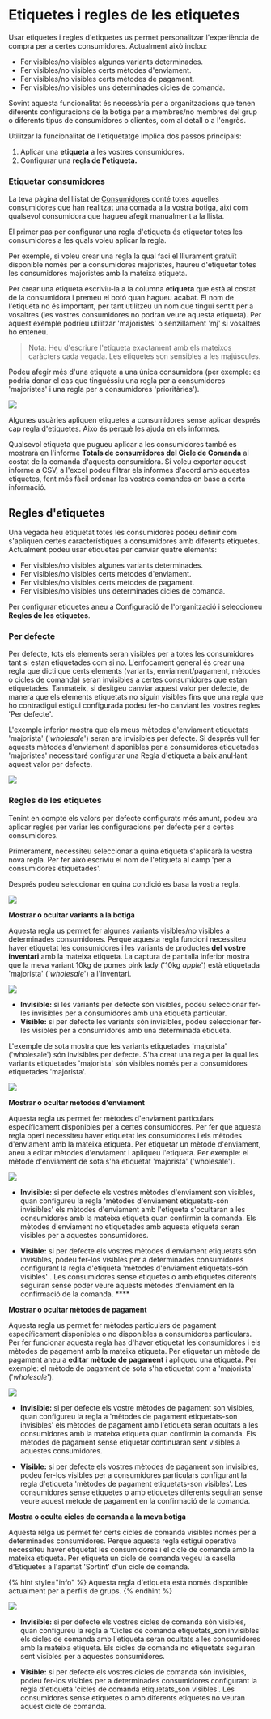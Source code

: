 # Etiquetes i regles de les etiquetes

Usar etiquetes i regles d'etiquetes us permet personalitzar l'experiència de compra per a certes consumidores. Actualment això inclou:

* Fer visibles/no visibles algunes variants determinades.
* Fer visibles/no visibles certs mètodes d'enviament.
* Fer visibles/no visibles certs mètodes de pagament.
* Fer visibles/no visibles uns determinades cicles de comanda.

Sovint aquesta funcionalitat és necessària per a organitzacions que tenen diferents configuracions de la botiga per a membres/no membres del grup o diferents tipus de consumidores o clientes, com al detall o a l'engròs.

Utilitzar la funcionalitat de l'etiquetatge implica dos passos principals:

1. Aplicar una **etiqueta** a les vostres consumidores.
2. Configurar una **regla de l'etiqueta.**

### Etiquetar consumidores

La teva pàgina del llistat de [Consumidores](https://guia.katuma.org/funcionalitats-avancades/configuracio-de-la-botiga/consumidores) conté totes aquelles consumidores que han realitzat una comada a la vostra botiga, així com qualsevol consumidora que hagueu afegit manualment a la llista.

El primer pas per configurar una regla d'etiqueta és etiquetar totes les consumidores a les quals voleu aplicar la regla.

Per exemple, si voleu crear una regla la qual faci el lliurament gratuït disponible només per a consumidores majoristes, haureu d'etiquetar totes les consumidores majoristes amb la mateixa etiqueta.

Per crear una etiqueta escriviu-la a la columna **etiqueta** que està al costat de la consumidora i premeu el botó quan hagueu acabat. El nom de l'etiqueta no és important, per tant utilitzeu un nom que tingui sentit per a vosaltres \(les vostres consumidores no podran veure aquesta etiqueta\). Per aquest exemple podríeu utilitzar 'majoristes' o senzillament 'mj' si vosaltres ho enteneu.

> Nota: Heu d'escriure l'etiqueta exactament amb els mateixos caràcters cada vegada. Les etiquetes son sensibles a les majúscules.

Podeu afegir més d'una etiqueta a una única consumidora \(per exemple: es podria donar el cas que tinguéssiu una regla per a consumidores 'majoristes' i una regla per a consumidores 'prioritàries'\).

![](../../.gitbook/assets/consumidores.png)

Algunes usuàries apliquen etiquetes a consumidores sense aplicar després cap regla d'etiquetes. Això és perquè les ajuda en els informes. 

Qualsevol etiqueta que pugueu aplicar a les consumidores també es mostrarà en l'informe **Totals de consumidores del Cicle de Comanda**  al costat de la comanda d'aquesta consumidora. Si voleu exportar aquest informe a CSV, a l'excel podeu filtrar els informes d'acord amb aquestes etiquetes, fent més fàcil ordenar les vostres comandes en base a certa informació. 

## Regles d'etiquetes <a id="tag-rules"></a>

Una vegada heu etiquetat totes les consumidores podeu definir com s'apliquen certes característiques a consumidores amb diferents etiquetes. Actualment podeu usar etiquetes per canviar quatre elements:

* Fer visibles/no visibles algunes variants determinades.
* Fer visibles/no visibles certs mètodes d'enviament.
* Fer visibles/no visibles certs mètodes de pagament.
* Fer visibles/no visibles uns determinades cicles de comanda.

Per configurar etiquetes aneu a Configuració de l'organització i seleccioneu **Regles de les etiquetes**.

### Per defecte

Per defecte, tots els elements seran visibles per a totes les consumidores tant si estan etiquetades com si no. L'enfocament general és crear una regla que dicti que certs elements \(variants, enviament/pagament, mètodes o cicles de comanda\) seran invisibles a certes consumidores que estan etiquetades. Tanmateix, si desitgeu canviar aquest valor per defecte, de manera que els elements etiquetats no siguin visibles fins que una regla que ho contradigui estigui configurada podeu fer-ho canviant les vostres regles 'Per defecte'.

 L'exemple inferior mostra que els meus mètodes d'enviament etiquetats 'majorista' \('_wholesale_'\) seran ara invisibles per defecte. Si després vull fer aquests mètodes d'enviament disponibles per a consumidores etiquetades 'majoristes' necessitaré configurar una Regla d'etiqueta a baix anul·lant aquest valor per defecte.

![](../../.gitbook/assets/imatge%20%287%29.png)

### Regles de les etiquetes

Tenint en compte els valors per defecte configurats més amunt, podeu ara aplicar regles per variar les configuracions per defecte per a certes consumidores.

Primerament, necessiteu seleccionar a quina etiqueta s'aplicarà la vostra nova regla. Per fer això escriviu el nom de l'etiqueta al camp 'per a consumidores etiquetades'.

Després podeu seleccionar en quina condició es basa la vostra regla.

![](../../.gitbook/assets/tiposderegla.png)

**Mostrar o ocultar variants a la botiga**

Aquesta regla us permet fer algunes variants visibles/no visibles a determinades consumidores. Perquè aquesta regla funcioni necessiteu haver etiquetat les consumidores i les variants de productes **del vostre inventari** amb la mateixa etiqueta. La captura de pantalla inferior mostra que la meva variant 10kg de pomes pink lady \('10kg _apple_'\) està etiquetada 'majorista' \('_wholesale_'\) a l'inventari. 

![](../../.gitbook/assets/imatge%20%2859%29.png)



* **Invisible:** si les variants per defecte són visibles, podeu seleccionar fer-les invisibles per a consumidores amb una etiqueta particular.
* **Visible:** si per defecte les variants són invisibles, podeu seleccionar fer-les visibles per a consumidores amb una determinada etiqueta. 

L'exemple de sota mostra que les variants etiquetades 'majorista' \('wholesale'\) són invisibles per defecte. S'ha creat una regla per la qual les variants etiquetades 'majorista' són visibles només per a consumidores etiquetades 'majorista'.

![](../../.gitbook/assets/imatge%20%281%29.png)

**Mostrar o ocultar mètodes d'enviament**

Aquesta regla us permet fer mètodes d'enviament particulars específicament disponibles per a certes consumidores. Per fer que aquesta regla operi necessiteu haver etiquetat les consumidores i els mètodes d'enviament amb la mateixa etiqueta. Per etiquetar un mètode d'enviament, aneu a editar mètodes d'enviament i apliqueu l'etiqueta. Per exemple: el mètode d'enviament de sota s'ha etiquetat 'majorista' \('wholesale'\).

![](../../.gitbook/assets/imatge%20%2843%29.png)



* **Invisible:** si per defecte els vostres mètodes d'enviament son visibles, quan configureu la regla 'mètodes d'enviament etiquetats-són invisibles' els mètodes d'enviament amb l'etiqueta s'ocultaran a les consumidores amb la mateixa etiqueta quan confirmin la comanda. Els mètodes d'enviament no etiquetades amb aquesta etiqueta seran visibles per a aquestes consumidores.

 

* **Visible:** si per defecte els vostres mètodes d'enviament etiquetats són invisibles, podeu fer-los visibles per a determinades consumidores configurant la regla d'etiqueta 'mètodes d'enviament etiquetats-són visibles' . Les consumidores sense etiquetes o amb etiquetes diferents seguiran sense poder veure aquests mètodes d'enviament en la confirmació de la comanda. ****

**Mostrar o ocultar mètodes de pagament**

Aquesta regla us permet fer mètodes particulars de pagament específicament disponibles o no  disponibles a consumidores particulars. Per fer funcionar aquesta regla has d'haver etiquetat les consumidores i els mètodes de pagament amb la mateixa etiqueta. Per etiquetar un mètode de pagament aneu a **editar mètode de pagament** i apliqueu una etiqueta. Per exemple: el mètode de pagament de sota s'ha etiquetat com a 'majorista' \('_wholesale_'\). 

![](../../.gitbook/assets/imatge%20%2849%29.png)



* **Invisible:** si per defecte els vostre mètodes de pagament son visibles, quan configureu la regla a 'mètodes de pagament etiquetats-son invisibles' els mètodes de pagament amb l'etiqueta seran ocultats a les consumidores amb la mateixa etiqueta quan confirmin la comanda. Els mètodes de pagament sense etiquetar continuaran sent visibles a aquestes consumidores.

 

* **Visible:** si per defecte els vostres mètodes de pagament son invisibles, podeu fer-los visibles per a consumidores particulars configurant la regla d'etiqueta 'mètodes de pagament etiquetats-son visibles'. Les consumidores sense etiquetes o amb etiquetes diferents seguiran sense veure aquest mètode de pagament en la confirmació de la comanda.

**Mostra o oculta cicles de comanda a la meva botiga**

Aquesta relga us permet fer certs cicles de comanda visibles només per a determinades consumidores. Perquè aquesta regla estigui operativa necessiteu haver etiquetat les consumidores i el cicle de comanda amb la mateixa etiqueta. Per etiqueta un cicle de comanda vegeu la casella d'Etiquetes a l'apartat 'Sortint' d'un cicle de comanda.

{% hint style="info" %}
Aquesta regla d'etiqueta està només disponible actualment per a perfils de grups.
{% endhint %}

![](../../.gitbook/assets/etiquetasciclopedido.png)



* **Invisible:** si per defecte els vostres cicles de comanda són visibles, quan configureu la regla a 'Cicles de comanda etiquetats\_son invisibles' els cicles de comanda amb l'etiqueta seran ocultats a les consumidores amb la mateixa etiqueta. Els cicles de comanda no etiquetats seguiran sent visibles per a aquestes consumidores.

* **Visible:** si per defecte els vostres cicles de comanda són invisibles, podeu fer-los visibles per a determinades consumidores configurant la regla d'etiqueta 'cicles de comanda etiquetats\_son visibles'. Les consumidores sense etiquetes o amb diferents etiquetes no veuran aquest cicle de comanda.

